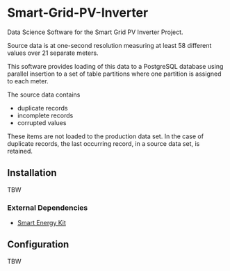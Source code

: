 Smart-Grid-PV-Inverter
======================

Data Science Software for the Smart Grid PV Inverter Project.

Source data is at one-second resolution measuring at least 58 different values
over 21 separate meters.

This software provides loading of this data to a PostgreSQL database using
parallel insertion to a set of table partitions where one partition is assigned
to each meter.

The source data contains

* duplicate records
* incomplete records
* corrupted values

These items are not loaded to the production data set. In the case of duplicate
records, the last occurring record, in a source data set, is retained.

## Installation

TBW

### External Dependencies

* [Smart Energy Kit](https://github.com/Hawaii-Smart-Energy-Project/Smart-Energy-Kit)

## Configuration

TBW

